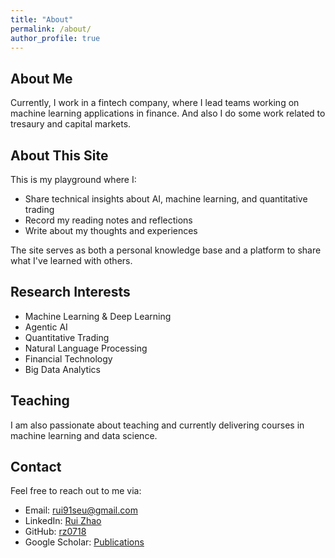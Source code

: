 ```yaml
---
title: "About"
permalink: /about/
author_profile: true
---
```


## About Me

Currently, I work in a fintech company, where I lead teams working on machine learning applications in finance. And also I do some work related to tresaury and capital markets.

## About This Site

This is my playground where I:
- Share technical insights about AI, machine learning, and quantitative trading
- Record my reading notes and reflections
- Write about my thoughts and experiences

The site serves as both a personal knowledge base and a platform to share what I've learned with others.

## Research Interests

- Machine Learning & Deep Learning
- Agentic AI
- Quantitative Trading
- Natural Language Processing
- Financial Technology
- Big Data Analytics

## Teaching

I am also passionate about teaching and currently delivering courses in machine learning and data science.

## Contact

Feel free to reach out to me via:
- Email: rui91seu@gmail.com
- LinkedIn: [Rui Zhao](https://www.linkedin.com/in/rui-zhao-ph-d-cfa-1b4288112/)
- GitHub: [rz0718](https://github.com/rz0718)
- Google Scholar: [Publications](https://scholar.google.com/citations?user=u4hCFPIAAAAJ&hl=en) 